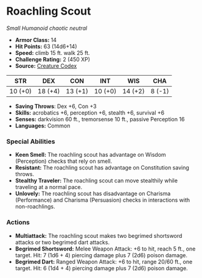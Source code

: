 # Roachling Scout

*Small* *Humanoid* *chaotic neutral*

- **Armor Class:** 14
- **Hit Points:** 63 (14d6+14)
- **Speed:** climb 15 ft. walk 25 ft.
- **Challenge Rating:** 2 (450 XP)
- **Source:** [Creature Codex](https://koboldpress.com/kpstore/product/creature-codex-for-5th-edition-dnd/)

| STR | DEX | CON | INT | WIS | CHA |
| --- | --- | --- | --- | --- | --- |
| 10 (+0) | 18 (+4) | 13 (+1) | 10 (+0) | 14 (+2) | 8 (-1) |

- **Saving Throws**: Dex +6, Con +3
- **Skills:** acrobatics +6, perception +6, stealth +6, survival +6
- **Senses:** darkvision 60 ft., tremorsense 10 ft., passive Perception 16
- **Languages:** Common
### Special Abilities
- **Keen Smell:** The roachling scout has advantage on Wisdom (Perception) checks that rely on smell.
- **Resistant:** The roachling scout has advantage on Constitution saving throws.
- **Stealthy Traveler:** The roachling scout can move stealthily while traveling at a normal pace.
- **Unlovely:** The roachling scout has disadvantage on Charisma (Performance) and Charisma (Persuasion) checks in interactions with non-roachlings.
### Actions
- **Multiattack:** The roachling scout makes two begrimed shortsword attacks or two begrimed dart attacks.
- **Begrimed Shortsword:** Melee Weapon Attack: +6 to hit, reach 5 ft., one target. Hit: 7 (1d6 + 4) piercing damage plus 7 (2d6) poison damage.
- **Begrimed Dart:** Ranged Weapon Attack: +6 to hit, range 20/60 ft., one target. Hit: 6 (1d4 + 4) piercing damage plus 7 (2d6) poison damage.

